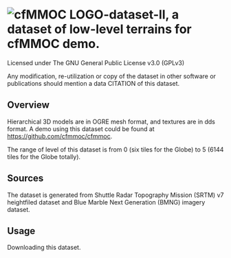 # ![cfMMOC LOGO](https://github.com/cfmmoc/cfmmoc/blob/master/cfmmoc.png)-dataset-ll, a dataset of low-level terrains for cfMMOC demo.
Licensed under The GNU General Public License v3.0 (GPLv3)

Any modification, re-utilization or copy of the dataset in other software or publications should mention a data CITATION of this dataset.

## Overview

Hierarchical 3D models are in OGRE mesh format, and textures are in dds format. A demo using this dataset could be found at https://github.com/cfmmoc/cfmmoc.

The range of level of this dataset is from 0 (six tiles for the Globe) to 5 (6144 tiles for the Globe totally).

## Sources

The dataset is generated from Shuttle Radar Topography Mission (SRTM) v7 heightfiled dataset and Blue Marble Next Generation (BMNG) imagery dataset.

## Usage

Downloading this dataset.

